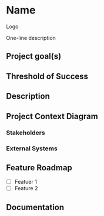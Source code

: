 # Name
Logo

One-line description

## Project goal(s)

## Threshold of Success

## Description

## Project Context Diagram

### Stakeholders

### External Systems

## Feature Roadmap

- [ ] Featuer 1
- [ ] Feature 2

## Documentation

